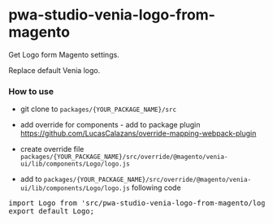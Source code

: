 # pwa-studio-venia-logo-from-magento

Get Logo form Magento settings.

Replace default Venia logo.

### How to use

- git clone to `packages/{YOUR_PACKAGE_NAME}/src`

- add override for components - add to package plugin https://github.com/LucasCalazans/override-mapping-webpack-plugin

- create override file `packages/{YOUR_PACKAGE_NAME}/src/override/@magento/venia-ui/lib/components/Logo/logo.js`


- add to `packages/{YOUR_PACKAGE_NAME}/src/override/@magento/venia-ui/lib/components/Logo/logo.js` following code

<pre>
import Logo from 'src/pwa-studio-venia-logo-from-magento/logo';
export default Logo;
</pre>

